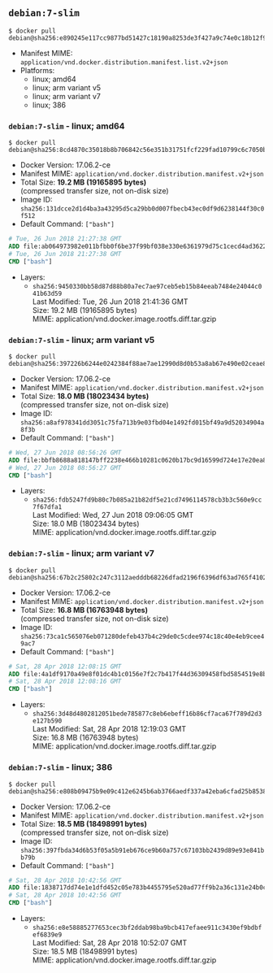 ## `debian:7-slim`

```console
$ docker pull debian@sha256:e890245e117cc9877bd51427c18190a8253de3f427a9c74e0c18b12f98212cae
```

-	Manifest MIME: `application/vnd.docker.distribution.manifest.list.v2+json`
-	Platforms:
	-	linux; amd64
	-	linux; arm variant v5
	-	linux; arm variant v7
	-	linux; 386

### `debian:7-slim` - linux; amd64

```console
$ docker pull debian@sha256:8cd4870c35018b8b706842c56e351b31751fcf229fad10799c6c7050b6a7e3c9
```

-	Docker Version: 17.06.2-ce
-	Manifest MIME: `application/vnd.docker.distribution.manifest.v2+json`
-	Total Size: **19.2 MB (19165895 bytes)**  
	(compressed transfer size, not on-disk size)
-	Image ID: `sha256:131dcce2d1d4ba3a43295d5ca29bb0d007fbecb43ec0df9d6238144f30c0f512`
-	Default Command: `["bash"]`

```dockerfile
# Tue, 26 Jun 2018 21:27:38 GMT
ADD file:ab064973982e011bfbb0f6be37f99bf038e330e6361979d75c1cecd4ad362213 in / 
# Tue, 26 Jun 2018 21:27:38 GMT
CMD ["bash"]
```

-	Layers:
	-	`sha256:9450330bb58d87d88b80a7ec7ae97ceb5eb15b84eeab7484e24044c041b63d59`  
		Last Modified: Tue, 26 Jun 2018 21:41:36 GMT  
		Size: 19.2 MB (19165895 bytes)  
		MIME: application/vnd.docker.image.rootfs.diff.tar.gzip

### `debian:7-slim` - linux; arm variant v5

```console
$ docker pull debian@sha256:397226b6244e0242384f88ae7ae12990d8d0b53a8ab67e490e02ceae80b32efc
```

-	Docker Version: 17.06.2-ce
-	Manifest MIME: `application/vnd.docker.distribution.manifest.v2+json`
-	Total Size: **18.0 MB (18023434 bytes)**  
	(compressed transfer size, not on-disk size)
-	Image ID: `sha256:a8af978341dd3051c75fa713b9e03fbd04e1492fd015bf49a9d52034904a8f3b`
-	Default Command: `["bash"]`

```dockerfile
# Wed, 27 Jun 2018 08:56:26 GMT
ADD file:bbfb8688a818147bff2238e466b10281c0620b17bc9d16599d724e17e20ea8e4 in / 
# Wed, 27 Jun 2018 08:56:27 GMT
CMD ["bash"]
```

-	Layers:
	-	`sha256:fdb5247fd9b80c7b085a21b82df5e21cd7496114578cb3b3c560e9cc7f67dfa1`  
		Last Modified: Wed, 27 Jun 2018 09:06:05 GMT  
		Size: 18.0 MB (18023434 bytes)  
		MIME: application/vnd.docker.image.rootfs.diff.tar.gzip

### `debian:7-slim` - linux; arm variant v7

```console
$ docker pull debian@sha256:67b2c25802c247c3112aedddb68226dfad2196f6396df63ad765f410294d3ca4
```

-	Docker Version: 17.06.2-ce
-	Manifest MIME: `application/vnd.docker.distribution.manifest.v2+json`
-	Total Size: **16.8 MB (16763948 bytes)**  
	(compressed transfer size, not on-disk size)
-	Image ID: `sha256:73ca1c565076eb071280defeb437b4c29de0c5cdee974c18c40e4eb9cee49ac7`
-	Default Command: `["bash"]`

```dockerfile
# Sat, 28 Apr 2018 12:08:15 GMT
ADD file:4a1df9170a49e8f01dc4b1c0156e7f2c7b417f44d36309458fbd5854519e8bcc in / 
# Sat, 28 Apr 2018 12:08:16 GMT
CMD ["bash"]
```

-	Layers:
	-	`sha256:3d48d4802812051bede785877c8eb6ebeff16b86cf7aca67f789d2d3e127b590`  
		Last Modified: Sat, 28 Apr 2018 12:19:03 GMT  
		Size: 16.8 MB (16763948 bytes)  
		MIME: application/vnd.docker.image.rootfs.diff.tar.gzip

### `debian:7-slim` - linux; 386

```console
$ docker pull debian@sha256:e808b09475b9e09c412e6245b6ab3766aedf337a42eba6cfad25b853843ca8b6
```

-	Docker Version: 17.06.2-ce
-	Manifest MIME: `application/vnd.docker.distribution.manifest.v2+json`
-	Total Size: **18.5 MB (18498991 bytes)**  
	(compressed transfer size, not on-disk size)
-	Image ID: `sha256:397fbda34d6b53f05a5b91eb676ce9b60a757c67103bb2439d89e93e841bb79b`
-	Default Command: `["bash"]`

```dockerfile
# Sat, 28 Apr 2018 10:42:56 GMT
ADD file:1838717dd74e1e1dfd452c05e783b4455795e520ad77ff9b2a36c131e24b0cac in / 
# Sat, 28 Apr 2018 10:42:56 GMT
CMD ["bash"]
```

-	Layers:
	-	`sha256:e8e58885277653cec3bf2ddab98ba9bcb417efaee911c3430ef9bdbfef6839e9`  
		Last Modified: Sat, 28 Apr 2018 10:52:07 GMT  
		Size: 18.5 MB (18498991 bytes)  
		MIME: application/vnd.docker.image.rootfs.diff.tar.gzip

